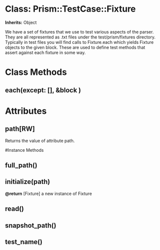 # Class: Prism::TestCase::Fixture
**Inherits:** Object
    

We have a set of fixtures that we use to test various aspects of the parser.
They are all represented as .txt files under the test/prism/fixtures
directory. Typically in test files you will find calls to Fixture.each which
yields Fixture objects to the given block. These are used to define test
methods that assert against each fixture in some way.


# Class Methods
## each(except: [], &block ) [](#method-c-each)
# Attributes
## path[RW] [](#attribute-i-path)
Returns the value of attribute path.


#Instance Methods
## full_path() [](#method-i-full_path)

## initialize(path) [](#method-i-initialize)

**@return** [Fixture] a new instance of Fixture

## read() [](#method-i-read)

## snapshot_path() [](#method-i-snapshot_path)

## test_name() [](#method-i-test_name)

